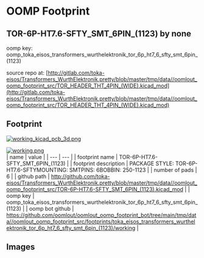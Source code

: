 # OOMP Footprint  
## TOR-6P-HT7.6-SFTY_SMT_6PIN_(1123)  by none  
  
oomp key: oomp_toka_eisos_transformers_wurthelektronik_tor_6p_ht7_6_sfty_smt_6pin_(1123)  
  
source repo at: [http://gitlab.com/toka-eisos/Transformers_WurthElektronik.pretty/blob/master/tmp/data//oomlout_oomp_footprint_src/TOR_HEADER_THT_4PIN_(WIDE).kicad_mod](http://gitlab.com/toka-eisos/Transformers_WurthElektronik.pretty/blob/master/tmp/data//oomlout_oomp_footprint_src/TOR_HEADER_THT_4PIN_(WIDE).kicad_mod)  
## Footprint  
  
[![working_kicad_pcb_3d.png](working_kicad_pcb_3d_600.png)](working_kicad_pcb_3d.png)  
  
[![working.png](working_600.png)](working.png)  
| name | value | 
| --- | --- | 
| footprint name | TOR-6P-HT7.6-SFTY_SMT_6PIN_(1123) | 
| footprint description | PACKAGE STYLE: TOR-6P-HT7.6-SFTYMOUNTING: SMTPINS: 6BOBBIN: 250-1123 | 
| number of pads | 6 | 
| github path | http://github.com/toka-eisos/Transformers_WurthElektronik.pretty/blob/master/tmp/data//oomlout_oomp_footprint_src/TOR-6P-HT7.6-SFTY_SMT_6PIN_(1123).kicad_mod | 
| oomp key | oomp_toka_eisos_transformers_wurthelektronik_tor_6p_ht7_6_sfty_smt_6pin_(1123) | 
| oomp bot github | https://github.com/oomlout/oomlout_oomp_footprint_bot/tree/main/tmp/data//oomlout_oomp_footprint_src/footprints/toka_eisos_transformers_wurthelektronik_tor_6p_ht7_6_sfty_smt_6pin_(1123)/working | 
## Images  
